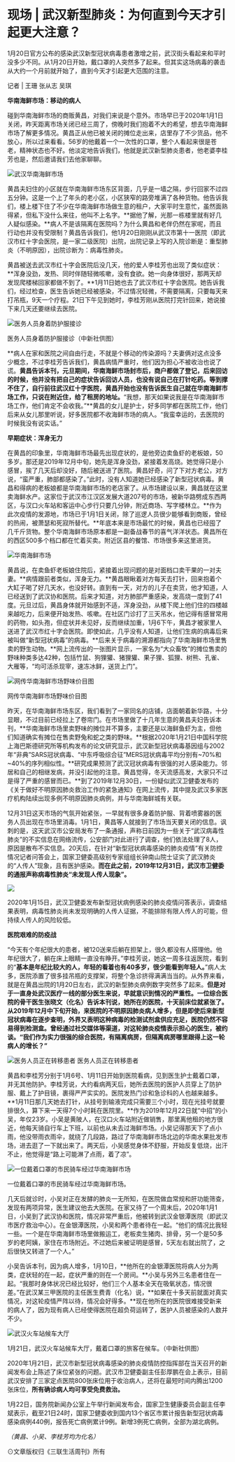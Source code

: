 # 现场 \| 武汉新型肺炎：为何直到今天才引起更大注意？

1月20日官方公布的感染武汉新型冠状病毒患者激增之前，武汉街头看起来和平时没多少不同。从1月20日开始，戴口罩的人突然多了起来。但其实这场病毒的袭击从大约一个月前就开始了，直到今天才引起更大范围的注意。  


记者 \| 王珊 张从志 吴琪

**华南海鲜市场：移动的病人**

碰到华南海鲜市场的商贩黄昌，对我们来说是个意外。市场早已于2020年1月1日关闭，昨天距离市场关闭已经三周了，傍晚时我们抱着不大的希望，想去华南海鲜市场了解更多情况。黄昌正从他已被关闭的摊位走出来，店里存了不少货品，他不放心，所以过来看看。56岁的他戴着一个一次性的口罩，整个人看起来很是苍老，精神状态也不好。他淡定地告诉我们，他就是武汉新型肺炎患者，他老婆李桂芳也是，然后邀请我们去他家聊聊。


![武汉华南海鲜市场](https://i.imgur.com/VZYB5fw.jpg)  

黄昌夫妇住的小区就在华南海鲜市场东区背面，几乎是一墙之隔，步行回家不过四五分钟。这是一个上了年头的老小区，小区狭窄的路旁堆满了各种货物。他告诉我们，楼上楼下住了不少在华南海鲜市场做生意的租户，大家平时生意忙，虽然面熟得紧，但私下没什么来往，他叫不上名字。**据他了解，光那一栋楼里就有好几人疑似感染。**病人不是该隔离在医院吗？为什么黄昌和老伴仍然在家呢，而且行动也并没有受限制？黄昌告诉我们，他1月20日刚刚从武汉市第十一医院（即武汉市红十字会医院，是一家二级医院）出院，出院记录上写的入院诊断是：重型肺炎（不明原因），出院诊断为：病毒性肺炎。  

黄昌被送去武汉市红十字会医院后没几天，他的爱人李桂芳也出现了类似症状：**浑身没劲，发热、同时伴随轻微咳嗽，没有食欲。她一向身体很好，那两天却发现爬楼梯回家都做不到了。**1月11日她也去了武汉市红十字会医院。她告诉我们，经过检查，医生告诉她已经被感染，不过情况轻微，不需要隔离，只要每天来打吊瓶，9天一个疗程。21日下午见到她时，李桂芳刚从医院打完针回来，她说接下来几天还要继续去医院。  

![医务人员身着防护服接诊](https://i.imgur.com/SDw1llx.jpg)

医务人员身着防护服接诊（中新社供图）  

**病人在家和医院之间自由行走，不就是个移动的传染源吗？夫妻俩对这点没多少概念，不过李桂芳告诉我们，黄昌病情严重时，他们因为担心不被收治也说了谎。**黄昌告诉本刊，元旦期间，华南海鲜市场封市后，商户都做了登记，后来回访的时候，他并没有把自己的症状告诉回访人员，也没有说自己在打针吃药。等到撑不住了，自行前往武汉红十字医院，黄昌开始也没有告诉医生自己就在华南海鲜市场工作，只说在附近住，给了租房的地址。**“我想，那天如果说我是在华南海鲜市场工作，他们肯定不会收我。”**黄昌的女儿是护士，好多同学都在医院工作，他们后来从女儿那里听说，好多医院都不收海鲜市场的病人。“我蛮幸运的，去医院的时候我没有说实话。”

**早期症状：浑身无力**

在黄昌的印象里，华南海鲜市场最先出现症状的，是他旁边卖鱼虾的老板娘，50多岁。那还是2019年12月中旬，她先是浑身没劲，紧接着发高烧。她觉得只是小感冒，挨了几天后却没好，随后被送进了医院。黄昌好奇，问了下对方老公，对方说，“蛮严重，肺部都感染了。”此时，没有人知道她已经感染了新型冠状病毒。黄昌和得病的老板娘都是华南海鲜市场的老店家了。从市场建设以来，黄昌就在这里卖海鲜水产。这家位于武汉市江汉区发展大道207号的市场，被新华路劈成东西两区，与汉口火车站和客运中心步行只要几分钟，附近商场、写字楼林立。**作为此次疫情的发源地，市场已于1月1日关闭，除了巡逻人员很少能够看到商贩，曾经的热闹，被萧瑟和死寂所替代。**年底本来是市场最忙的时候，黄昌也已经囤了几千斤货物。整个华南海鲜市场原本都是一副备战春节的喜气洋洋状态。黄昌所在的西区500多个档口都在忙着买卖。附近区县的餐馆、市场很多来这里进货。  

![华南海鲜市场](https://i.imgur.com/cNlw523.jpg)
  
黄昌说，在卖鱼虾老板娘住院后，紧接着出现问题的是对面档口卖干果的一对夫妻。**病情跟前者类似，浑身无力。**黄昌眼瞅着对方每天去打针，回来抱着个大缸子喝了好几天水，也没好转。直到有一天，对方的儿子在卖货，他才知道，人已经送到了武汉协和医院。后来才知道，对方肺部严重感染，发高烧一度到了41度。元旦过后，黄昌身体就开始感到不适，浑身没劲，从楼下爬上他们住的四楼越来越吃力，后来便开始发热、咳嗽。在社区门诊打了三天吊水，他记得有感冒常用的药物，如头孢，但症状并未见好，反而继续加重，1月6下午，黄昌才被家里人送进了武汉市红十字会医院。即使如此，几乎没有人知道，让他们生病的病毒后来被叫做“新型冠状病毒”的病毒。**后来关于病毒的溯源都指向了华南海鲜市场里售卖的野生动物。**网上流传出的一张图片显示，一家名为“大众畜牧”的摊位售卖的野味种类多达42种，包括竹鼠、狗狸獾、猪狸獾、果子狸、狐狸、树熊、孔雀、大雁等，“均可活杀现宰，速冻冰鲜，送货上门”。  


![网传华南海鲜市场野味价目图](https://i.imgur.com/MOwjWW0.jpg)

网传华南海鲜市场野味价目图
 
昨天，在华南海鲜市场东区，我们看到了一家同名的店铺，店面朝着新华路，十分显眼，不过目前已经拉上了卷帘门。在市场里做了十几年生意的黄昌夫妇告诉本刊，**华南海鲜市场里卖野味的摊位并不算多，主要还是以海鲜鱼虾为主，但他们知道确实有摊位在售卖野兔和蛇之类的野味。**根据2020年1月21日中国科学院上海巴斯德研究所等机构发布的论文研究显示，武汉新型冠状病毒基因组与2002年“非典”SARS冠状病毒、“中东呼吸综合征”MERS冠状病毒平均分别有~70%和~40%的序列相似性。**研究成果预测了武汉冠状病毒有很强的对人感染能力。邻居和自己的相继发病，并没引起他的注意。黄昌觉得，冬天流感高发，大家只不过是得了严重的感冒而已。**到了2019年12月30日，一份疑似武汉卫健委发布的《关于做好不明原因肺炎救治工作的紧急通知》在网上流传，其中提及武汉多家医疗机构陆续出现多例不明原因肺炎病例，并与华南海鲜城有关联。 
 
12月31日这天市场的气氛开始紧张，一早就有很多身着防护服、背着喷雾器的医务人员出现在市场里消毒。1月1日，黄昌等人就接到了市场当天要关闭的信息。讽刺的是，这天武汉市公安局发布了一条通报，声称日前因为一些关于“武汉病毒性肺炎”的不实信息在网络流传，公安部门对此进行了调查，他们依法处理了8人，原因是散布不实信息。20天后，在针对“新型冠状病毒感染的肺炎疫情”有关防控情况记者问答会上，国家卫健委高级别专家组组长钟南山院士证实了武汉肺炎的“人传人”现象，且有医护感染。**而在此之前，2019年12月31日，武汉市卫健委的通报声称病毒性肺炎“未发现人传人现象”。** 

![](https://i.imgur.com/7Fv9yuo.jpg) 

2020年1月15日，武汉卫健委发布新型冠状病例感染的肺炎疫情问答表示，调查结果表明，病毒性肺炎尚未发现明确的人传人证据，不能排除有限人传人的可能，但持续人传人的风险较低。  


**医院艰难的防疫战**

“今天有个年纪很大的患者，被120送来后躺在担架上，很久都没有人搭理他。他年纪很大了，躺在床上眼睛一直没有睁开。”李桂芳说，她这一周多往返医院，看到的“**基本是年纪比较大的人，年轻的看着也有40多岁，很少能看到年轻人。**”病人太多，医院添置了很多挂吊瓶的支撑架，将整个急诊挤得满满当当的。从外界来看，就是在黄昌出院的1月20日左右，武汉的新型肺炎病例数字突然多了起来。**但是对于一直身处武汉医疗一线的部分医生来说，早就意识到情况的严重性。**一位综合医院的骨干医生张晓文（化名）告诉本刊说，她所在的医院，十天前床位就紧张了。从2019年12月中下旬开始，来医院的不明原因肺炎病人增多，但是即使后来新型冠状病毒在逐步查明，外界又表明这种病毒的检测试剂盒供应充足，医院仍然不容易得到检测盒。曾经通过社交媒体等渠道，对这轮肺炎疫情表示担心的医生，被约谈。**“我们作为实力很强的综合医院，有隔离病房，但隔离病房哪里跟得上这一轮病人的增长？”**

![医务人员正在转移患者](https://i.imgur.com/I360Yp4.jpg)
医务人员正在转移患者  

黄昌和李桂芳分别于1月6号、1月11日开始到医院看病，见到医生护士戴着口罩，并无其他防护。李桂芳说，大约看病两天后，她所去医院的医护人员穿上了防护服、戴上了护目镜，裹得严严实实的。医院发热门诊和急诊科的人也越来越多。**1月11日那几天她去打针，从挂号到输液完成只需要三个小时，现在光挂号就要排很久，算下来一天得7个小时耗在医院里。**作为2019年12月22日就“中招”的小吴，年仅23岁。小吴是黄陂人，在汉口火车站附近做销售，那里离他租的地方很近，他每天骑自行车上下班，以前也从未去过海鲜市场。小吴记得那天下了点小雨，他没带雨衣雨伞，就绕了几段路，路过了华南海鲜市场北边的华南水果批发市场，进去逛了一下就出来了。两天后，小吴感觉身体不舒服，开始反复低烧，出汗不止，他觉得是“路上可能淋了点雨，着了凉”。 
 

![一位戴着口罩的市民骑车经过华南海鲜市场](https://i.imgur.com/7abe0wO.jpg)

一位戴着口罩的市民骑车经过华南海鲜市场。  

几天后就诊时，小吴对正在发酵的肺炎一无所知，在医院做血常规和肝功能筛查，发现有两项异常，医生建议他去大医院。在家又待了一个周末后，2020年1月1日，小吴到了武汉协和医院，情况非常严重后，他被转到武汉金银潭医院（即武汉市医疗救治中心）。在金银潭医院，小吴和两个患者待在一起。“他们的情况比我轻一些。一个是在华南海鲜市场里做搬运工，老板卖生猪肉、排骨，另一个是50多岁的老阿姨，家住在市场附近。不过她后来被证明是感冒，5天左右就出院了，之后很快又转进了一个人。”  

小吴告诉本刊，因为病人增多，1月10日，**他所在的金银潭医院将病人分为两类，症状轻的在一起，症状严重的则在一个房间。**小吴与另外三名患者住在一起。“我那时身体状况已经比较好，他们三个人基本全天在吸氧状态，情况很差。”在武汉某三甲医院的主任医生费青（化名）说，**如果在十多天前就面对真实情况，对这轮疫情严阵以待，情况会好得多。**现在他所在的医院很难接受新来的病人了，因为现有病人已经使得医院在超负荷运转了，医护人员被感染的人数并不少。  

![武汉火车站候车大厅](https://i.imgur.com/J00XP8M.jpg)

1月21日，武汉火车站候车大厅，戴着口罩的旅客在候车。（中新社供图）  


2020年1月21日，武汉市新型冠状病毒感染的肺炎疫情防控指挥部在当天召开的新闻发布会上陈述了床位紧张的问题。武汉市卫健委副主任彭厚鹏在会上表示，目前武汉安排了三家定点医院800张床位用于收治病人，还将在最短时间内腾出1200张床位，**所有确诊病人均可享受免费救治。**  


1月22日，国务院新闻办公室上午举行新闻发布会，国家卫生健康委员会副主任李斌表示，截至21日24时，国家卫健委收到国内13个省区市累计报告新型冠状病毒感染病例440例，报告死亡病例累计9例。新增3例死亡病例，全部为湖北病例。  


_（黄昌、小吴、李桂芳均为化名）_



⊙文章版权归《三联生活周刊》所有

